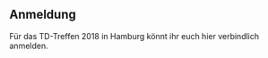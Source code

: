 <h2 class="headline">Anmeldung</h2>
Für das TD-Treffen 2018 in Hamburg könnt ihr euch hier verbindlich anmelden.